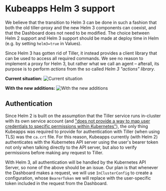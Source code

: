 # Kubeapps Helm 3 support

We believe that the transition to Helm 3 can be done in such a fashion that both the old tiller-proxy and the new Helm 3 components can coexist, and that the Dashboard does not need to be modified.
The choice between Helm 2 support and Helm 3 support should be made at deploy time in Helm (e.g. by setting `helm3=true` in Values).

Since Helm 3 has gotten rid of Tiller, it instead provides a client library that can be used to access all required commands.
We see no reason to implement a proxy for Helm 3, but rather what we call an agent – afterall, its purpose is to perform _actions_ from the so called _Helm 3 "actions" library_.

**Current situation:**
![Current situation](https://user-images.githubusercontent.com/7773090/67413010-ac044e00-f5c0-11e9-93e9-f3cdd1eeaca8.PNG)

**With the new additions:**
![With the new additions](https://user-images.githubusercontent.com/7773090/67413025-b45c8900-f5c0-11e9-8961-67377bc8faad.PNG)

## Authentication

Since Helm 2 is built on the assumption that the Tiller service runs in-cluster with its own service account (and ["does not provide a way to map user credentials to specific permissions within Kubernetes"](https://helm.sh/docs/securing_installation/#tiller-and-user-permissions)), the only thing Kubeapps was required to provide for authentication with Tiller (when using TLS) was the `ca.crt` file.
For this reason, Kubeapps currently (with Helm 2) authenticates with the Kubernetes API server using the user's bearer token not only when talking directly to the API server, but also to verify permissions before making any request to Tiller.

With Helm 3, all authentication will be handled by the Kubernetes API Server, so none of the above should be an issue.
Our plan is that whenever the Dashboard makes a request, we will use `InClusterConfig` to create a configuration, whose `BearerToken` we will replace with the user-specific token included in the request from the Dashboard.
